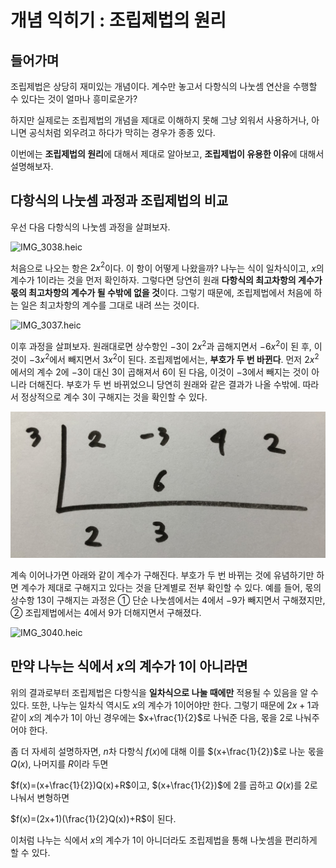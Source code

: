 # 개념 익히기 : 조립제법의 원리

## 들어가며

조립제법은 상당히 재미있는 개념이다.
계수만 놓고서 다항식의 나눗셈 연산을 수행할 수 있다는 것이 얼마나 흥미로운가?

하지만 실제로는 조립제법의 개념을 제대로 이해하지 못해 그냥 외워서 사용하거나,
아니면 공식처럼 외우려고 하다가 막히는 경우가 종종 있다.

이번에는 **조립제법의 원리**에 대해서 제대로 알아보고,
**조립제법이 유용한 이유**에 대해서 설명해보자.

## 다항식의 나눗셈 과정과 조립제법의 비교

우선 다음 다항식의 나눗셈 과정을 살펴보자.

![IMG_3038.heic](%EA%B0%9C%EB%85%90%20%EC%9D%B5%ED%9E%88%EA%B8%B0%20%EC%A1%B0%EB%A6%BD%EC%A0%9C%EB%B2%95%EC%9D%98%20%EC%9B%90%EB%A6%AC%20161f0f24f93180848b19e20bd320fc93/IMG_3038.heic)

처음으로 나오는 항은 $2x^2$이다. 이 항이 어떻게 나왔을까?
나누는 식이 일차식이고, $x$의 계수가 $1$이라는 것을 먼저 확인하자.
그렇다면 당연히 원래 **다항식의 최고차항의 계수가 몫의 최고차항의 계수가 될 수밖에 없을 것**이다.
그렇기 때문에, 조립제법에서 처음에 하는 일은 최고차항의 계수를 그대로 내려 쓰는 것이다.

![IMG_3037.heic](%EA%B0%9C%EB%85%90%20%EC%9D%B5%ED%9E%88%EA%B8%B0%20%EC%A1%B0%EB%A6%BD%EC%A0%9C%EB%B2%95%EC%9D%98%20%EC%9B%90%EB%A6%AC%20161f0f24f93180848b19e20bd320fc93/IMG_3037.heic)

이후 과정을 살펴보자. 원래대로면 상수항인 $-3$이 $2x^2$과 곱해지면서 $-6x^2$이 된 후, 이것이 $-3x^2$에서 빼지면서 $3x^2$이 된다. 조립제법에서는, **부호가 두 번 바뀐다**. 먼저 $2x^2$에서의 계수 $2$에 $-3$이 대신 $3$이 곱해져서 $6$이 된 다음, 이것이 $-3$에서 빼지는 것이 아니라 더해진다. 부호가 두 번 바뀌었으니 당연히 원래와 같은 결과가 나올 수밖에. 따라서 정상적으로 계수 $3$이 구해지는 것을 확인할 수 있다.

![Untitled](%EA%B0%9C%EB%85%90%20%EC%9D%B5%ED%9E%88%EA%B8%B0%20%EC%A1%B0%EB%A6%BD%EC%A0%9C%EB%B2%95%EC%9D%98%20%EC%9B%90%EB%A6%AC%20161f0f24f93180848b19e20bd320fc93/Untitled.jpeg)

계속 이어나가면 아래와 같이 계수가 구해진다. 부호가 두 번 바뀌는 것에 유념하기만 하면 계수가 제대로 구해지고 있다는 것을 단계별로 전부 확인할 수 있다. 예를 들어, 몫의 상수항 $13$이 구해지는 과정은 ① 단순 나눗셈에서는 $4$에서 $-9$가 빼지면서 구해졌지만, ② 조립제법에서는 $4$에서 $9$가 더해지면서 구해졌다.

![IMG_3040.heic](%EA%B0%9C%EB%85%90%20%EC%9D%B5%ED%9E%88%EA%B8%B0%20%EC%A1%B0%EB%A6%BD%EC%A0%9C%EB%B2%95%EC%9D%98%20%EC%9B%90%EB%A6%AC%20161f0f24f93180848b19e20bd320fc93/IMG_3040.heic)

## 만약 나누는 식에서 $x$의 계수가 $1$이 아니라면

위의 결과로부터 조립제법은 다항식을 **일차식으로 나눌 때에만** 적용될 수 있음을 알 수 있다. 또한, 나누는 일차식 역시도 $x$의 계수가 $1$이어야만 한다. 그렇기 때문에 $2x+1$과 같이 $x$의 계수가 $1$이 아닌 경우에는 $x+\frac{1}{2}$로 나눠준 다음, 몫을 $2$로 나눠주어야 한다.

좀 더 자세히 설명하자면, $n$차 다항식 $f(x)$에 대해 이를 $(x+\frac{1}{2})$로 나눈 몫을 $Q(x)$, 나머지를 $R$이라 두면

$f(x)=(x+\frac{1}{2})Q(x)+R$이고, $(x+\frac{1}{2})$에 $2$를 곱하고 $Q(x)$를 $2$로 나눠서 변형하면

$f(x)=(2x+1)(\frac{1}{2}Q(x))+R$이 된다.

이처럼 나누는 식에서 $x$의 계수가 $1$이 아니더라도 조립제법을 통해 나눗셈을 편리하게 할 수 있다.